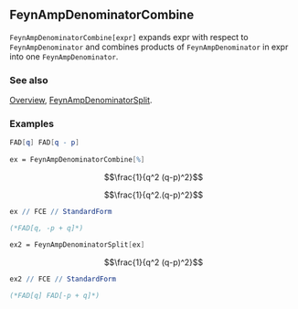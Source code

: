 ## FeynAmpDenominatorCombine

`FeynAmpDenominatorCombine[expr]` expands expr with respect to `FeynAmpDenominator` and combines products of `FeynAmpDenominator` in expr into one `FeynAmpDenominator`.

### See also

[Overview](Extra/FeynCalc.md), [FeynAmpDenominatorSplit](FeynAmpDenominatorSplit.md).

### Examples

```mathematica
FAD[q] FAD[q - p] 
 
ex = FeynAmpDenominatorCombine[%]
```

$$\frac{1}{q^2 (q-p)^2}$$

$$\frac{1}{q^2.(q-p)^2}$$

```mathematica
ex // FCE // StandardForm

(*FAD[q, -p + q]*)
```

```mathematica
ex2 = FeynAmpDenominatorSplit[ex]
```

$$\frac{1}{q^2 (q-p)^2}$$

```mathematica
ex2 // FCE // StandardForm

(*FAD[q] FAD[-p + q]*)
```